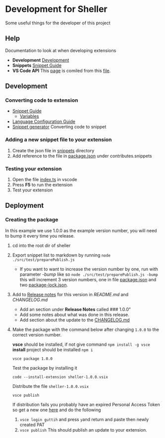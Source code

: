 # Development for Sheller
Some useful things for the developer of this project

## Help
Documentation to look at when developing extensions
 - **Development** [Development](https://code.visualstudio.com/api/get-started/your-first-extension)
 - **Snippets** [Snippet Guide](https://code.visualstudio.com/api/language-extensions/snippet-guide)
 - **VS Code API** This [page](https://code.visualstudio.com/api/references/vscode-api) is comiled from this [file](https://github.com/microsoft/vscode/blob/main/src/vscode-dts/vscode.d.ts).


## Development

### Converting code to extension
  - [Snippet Guide](https://code.visualstudio.com/api/language-extensions/snippet-guide)
    -   [Variables](https://code.visualstudio.com/docs/editor/userdefinedsnippets#_variables)
  - [Language Configuration Guide](https://code.visualstudio.com/api/language-extensions/language-configuration-guide)
  - [Snippet generator](https://snippet-generator.app/) Converting code to snippet 

### Adding a new snippet file to your extension
  1. Create the json file in [snippets](snippets) directory 
  2. Add reference to the file in [package.json](package.json) under contributes.snippets

### Testing your extension
  1. Open the file [index.ts](src/extension.ts) in vscode
  2. Press **F5** to run the extension
  3. Test your extension

## Deployment
### Creating the package
In this example we use 1.0.0 as the example version number, you will need to bump it every time you release.

1. cd into the root dir of sheller
2. Export snippet list to markdown by running `node ./src/test/preparePublish.js`
   - If you want to want to increase the version number by one, run with parameter *-bump* like so
   `node ./src/test/preparePublish.js -bump` this will increment 3 version numbers, one in file [package.json] and two [package-lock.json].
3. Add to [Release notes] for this version in *README.md* and *CHANGELOG.md*
    - Add an section under **Release Notes** called ### 1.0.0"
    - Add some notes about what was done in this release.
    - Add section about the update to the [CHANGELOG.md]
4. Make the package with the command below after changing `1.0.0` to the correct version number.

    **vsce** should be installed, if not give command `npm install -g vsce`
    **install** project should be installed `npm i`
    ```
    vsce package 1.0.0
    ```
    Test the package by installing it
    ```
    code --install-extension sheller-1.0.0.vsix
    ```
    Distribute the file `sheller-1.0.0.vsix`
    ```
    vsce publish
    ```
    If distribution fails you probably have an expired Personal Access Token so 
    get a new one [here]( https://aka.ms/vscodepat) and do the following
    1. `vsce login guttih` and press `y`and return and paste then newly created PAT
    2. `vsce publish` This should publish an update to your extension.

   


[Release notes]:./README.md#release-notes
[CHANGELOG.md]:./CHANGELOG.md
[package.json]:./package.json
[package-lock.json]:./package-lock.json



